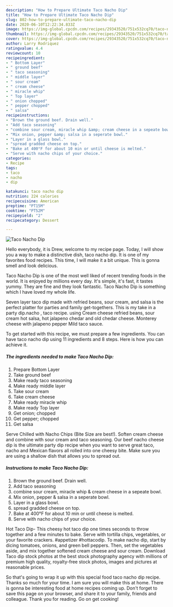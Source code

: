 ```yaml
---
description: "How to Prepare Ultimate Taco Nacho Dip"
title: "How to Prepare Ultimate Taco Nacho Dip"
slug: 802-how-to-prepare-ultimate-taco-nacho-dip
date: 2020-06-10T12:22:34.833Z
image: https://img-global.cpcdn.com/recipes/29343520/751x532cq70/taco-nacho-dip-recipe-main-photo.jpg
thumbnail: https://img-global.cpcdn.com/recipes/29343520/751x532cq70/taco-nacho-dip-recipe-main-photo.jpg
cover: https://img-global.cpcdn.com/recipes/29343520/751x532cq70/taco-nacho-dip-recipe-main-photo.jpg
author: Larry Rodriquez
ratingvalue: 4.4
reviewcount: 10
recipeingredient:
- " Bottom Layer"
- " ground beef"
- " taco seasoning"
- " middle layer"
- " sour cream"
- " cream cheese"
- " miracle whip"
- " Top layer"
- " onion chopped"
- " pepper chopped"
- " salsa"
recipeinstructions:
- "Brown the ground beef. Drain well."
- "Add taco seasoning"
- "combine sour cream, miracle whip &amp; cream cheese in a sepeate bowl."
- "Mix onion, pepper &amp; salsa in a seperate bowl."
- "Layer in a glass bowl."
- "spread gradded cheese on top."
- "Bake at 400°F for about 10 min or until cheese is melted."
- "Serve with nacho chips of your choice."
categories:
- Recipe
tags:
- taco
- nacho
- dip

katakunci: taco nacho dip 
nutrition: 224 calories
recipecuisine: American
preptime: "PT15M"
cooktime: "PT52M"
recipeyield: "2"
recipecategory: Dessert

---
```



![Taco Nacho Dip](https://img-global.cpcdn.com/recipes/29343520/751x532cq70/taco-nacho-dip-recipe-main-photo.jpg)

Hello everybody, it is Drew, welcome to my recipe page. Today, I will show you a way to make a distinctive dish, taco nacho dip. It is one of my favorites food recipes. This time, I will make it a bit unique. This is gonna smell and look delicious.

Taco Nacho Dip is one of the most well liked of recent trending foods in the world. It is enjoyed by millions every day. It's simple, it's fast, it tastes yummy. They are fine and they look fantastic. Taco Nacho Dip is something which I have loved my whole life.

Seven layer taco dip made with refried beans, sour cream, and salsa is the perfect platter for parties and family get-togethers. This is my take in a party dip.nacho , taco recipe. using Cream cheese refried beans, sour cream hot salsa, hot jalapeno chedar and old chedar cheese. Monterey cheese with jalapeno pepper Mild taco sauce.


To get started with this recipe, we must prepare a few ingredients. You can have taco nacho dip using 11 ingredients and 8 steps. Here is how you can achieve it.

<!--inarticleads1-->

##### The ingredients needed to make Taco Nacho Dip:

1. Prepare  Bottom Layer
1. Take  ground beef
1. Make ready  taco seasoning
1. Make ready  middle layer
1. Take  sour cream
1. Take  cream cheese
1. Make ready  miracle whip
1. Make ready  Top layer
1. Get  onion; chopped
1. Get  pepper; chopped
1. Get  salsa


Serve Chilled with Nacho Chips (Bite Size are best!). Soften cream cheese and combine with sour cream and taco seasoning. Our beef nacho cheese dip is the ultimate party dip recipe when you want to serve great taco, nacho and Mexican flavors all rolled into one cheesy bite. Make sure you are using a shallow dish that allows you to spread out. 

<!--inarticleads2-->

##### Instructions to make Taco Nacho Dip:

1. Brown the ground beef. Drain well.
1. Add taco seasoning
1. combine sour cream, miracle whip &amp; cream cheese in a sepeate bowl.
1. Mix onion, pepper &amp; salsa in a seperate bowl.
1. Layer in a glass bowl.
1. spread gradded cheese on top.
1. Bake at 400°F for about 10 min or until cheese is melted.
1. Serve with nacho chips of your choice.


Hot Taco Dip- This cheesy hot taco dip one times seconds to throw together and a few minutes to bake. Serve with tortilla chips, vegetables, or your favorite crackers. #appetizer #hottacodip. To make nacho dip, start by dicing tomatoes, onions, and green bell peppers. Then, set the vegetables aside, and mix together softened cream cheese and sour cream. Download Taco dip stock photos at the best stock photography agency with millions of premium high quality, royalty-free stock photos, images and pictures at reasonable prices. 

So that's going to wrap it up with this special food taco nacho dip recipe. Thanks so much for your time. I am sure you will make this at home. There is gonna be interesting food at home recipes coming up. Don't forget to save this page on your browser, and share it to your family, friends and colleague. Thank you for reading. Go on get cooking!
